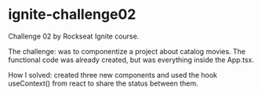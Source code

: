 # ignite-challenge02

Challenge 02 by Rockseat Ignite course.

The challenge: was to componentize a project about catalog movies. The functional code was already created, but was everything inside the App.tsx.

How I solved: created three new components and used the hook useContext() from react to share the status between them.




